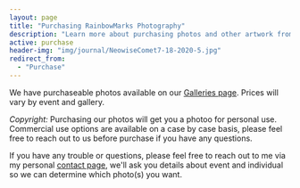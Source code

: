 ```yaml
---
layout: page
title: "Purchasing RainbowMarks Photography"
description: "Learn more about purchasing photos and other artwork from RainbowMarks Photography. We provide a number of different formats that you can choose from when purchasing."
active: purchase
header-img: "img/journal/NeowiseComet7-18-2020-5.jpg"
redirect_from: 
  - "Purchase"
---
```


We have purchaseable photos available on our [Galleries page](https://photos.rainbowmarks.com). Prices will vary by event and gallery.

*Copyright:* Purchasing our photos will get you a photoo for personal use. Commercial use options are available on a case by case basis, please feel free to reach out to us before purchase if you have any questions.

If you have any trouble or questions, please feel free to reach out to me via my personal [contact page](https://cjh.am/rbmcontact), we'll ask you details about event and individual so we can determine which photo(s) you want.

